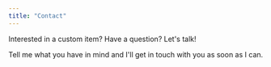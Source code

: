 ```yaml
---
title: "Contact"
---
```


Interested in a custom item? Have a question? Let's talk!

Tell me what you have in mind and I'll get in touch with you as soon as I can.

<div class="inbound-form-wrapper" id="form_852" data-path="https://app.99inbound.com/i/fff7f30a-23b5-42af-9128-800de98b0da8" data-token="RDE8aJL1KxT3VBT4s1JIoQtt"></div>

<!-- Only include this once in your webpage -->
<script type="text/javascript" src="https://app.99inbound.com/99inbound.js"></script>
